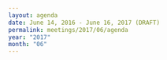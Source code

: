 ```yaml
---
layout: agenda
date: June 14, 2016 - June 16, 2017 (DRAFT)
permalink: meetings/2017/06/agenda
year: "2017"
month: "06"
---
```

